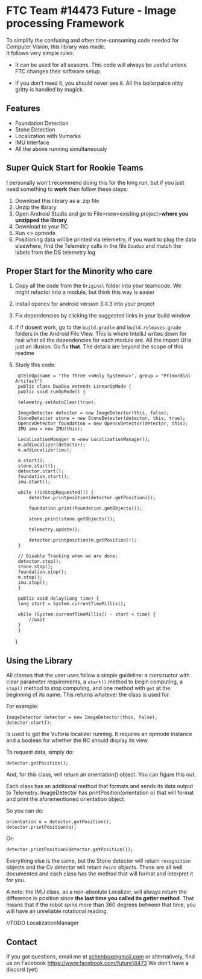 # FTC Team #14473 Future - Image processing Framework

To simplify the confusing and often time-consuming code needed for Computer Vision, this library was made.   
It follows very simple rules:

- It can be used for all seasons. This code will always be useful unless FTC changes their software setup.

- If you don't need it, you should never see it. All the boilerpalce nitty gritty is handled by magick.

## Features

- Foundation Detection
- Stone Detection
- Localization with Vumarks
- IMU Interface
- All the above running simultaneously

## Super Quick Start for Rookie Teams
I personally won't recommend doing this for the long run, but if you just need something to **work** then follow these steps:

1. Download this library as a .zip file
2. Unzip the library
3. Open Android Studio and go to File>new>existing project>**where you unzipped the library**
4. Download to your RC
5. Run <<Three systems>> opmode
6. Positioning data will be printed via telemetry, if you want to plug the data elsewhere, find the Telemetry calls in the file `Douduo` and match the labels from the DS telemetry log
	
## Proper Start for the Minority who care

1. Copy all the code from the `Original` folder into your teamcode. We might refactor into a module, but think this way is easier
2. Install opencv for android version 3.4.3 into your project
3. Fix dependencies by clicking the suggested links in your build window
4. If if dosent work, go to the `build.gradle` and `build.releases.grade` folders in the Android File View. This is where IntelliJ writes down for real what all the dependencies for each module are. All the import UI is just an illusion. Go fix __that__. The details are beyond the scope of this readme
5. Study this code:

		@TeleOp(name = "The Three <<Holy Systems>>", group = "Primordial Artifact")
		public class DuoDou extends LinearOpMode {
	    public void runOpMode() {

		telemetry.setAutoClear(true);

		ImageDetector detector = new ImageDetector(this, false);
		StoneDetector stone = new StoneDetector(detector, this, true);
		OpencvDetector foundation = new OpencvDetector(detector, this);
		IMU imu = new IMU(this);

		LocalizationManager m =new LocalizationManager();
		m.addLocalizer(detector);
		m.addLocalizer(imu);

		m.start();
		stone.start();
		detector.start();
		foundation.start();
		imu.start();

		while (!isStopRequested()) {
		    detector.printposition(detector.getPosition());

		    foundation.print(foundation.getObjects());

		    stone.print(stone.getObjects());

		    telemetry.update();

		    detector.printposition(m.getPosition());
		}

		// Disable Tracking when we are done;
		detector.stop();
		stone.stop();
		foundation.stop();
		m.stop();
		imu.stop();
	    }

	    public void delay(Long time) {
		long start = System.currentTimeMillis();

		while (System.currentTimeMillis() - start < time) {
		    //wait
		}
	    }
	}
	
## Using the Library

All classes that the user uses follow a simple guideline: a constructor with clear parameter requirements, a `start()` method to begin computing, a `stop()` method to stop computing, and one method with `get` at the beginning of its name. This returns whatever the class is used for.

For example:

	ImageDetector detector = new ImageDetector(this, false);
	detector.start();

Is used to get the Vuforia localizer running. It requires an opmode instance and a boolean for whether the RC should display its view.

To request data, simply do:

	detector.getPosition();

And, for this class, will return an orientation() object. You can figure this out.

Each class has an additional method that formats and sends its data output to Telemetry. ImageDetector has printPosition(orientation o) that will format and print the aforementioned orientation object

So you can do:
		
	orientation o = detector.getPosition();
	detector.printPosition(o);
	
Or: 

	detector.printPosition(detector.getPosition());
	
Everything else is the same, but the Stone detector will return `recognition` objects and the Cv detector will return `Point` objects. These are all well documented and each class has the method that will format and interpret it for you.

A note: the IMU class, as a non-absolute Localizer, will always return the difference in position since __the last time you called its getter method__. That means that if the robot spins more than 360 degrees between that time, you will have an unreliable rotational reading.

//TODO LocalizationManager
	

## Contact
If you got questions, email me at <xchenbox@gmail.com> or alternatively, find us on Facebook <https://www.facebook.com/future14473>
We don't have a discord (yet)


